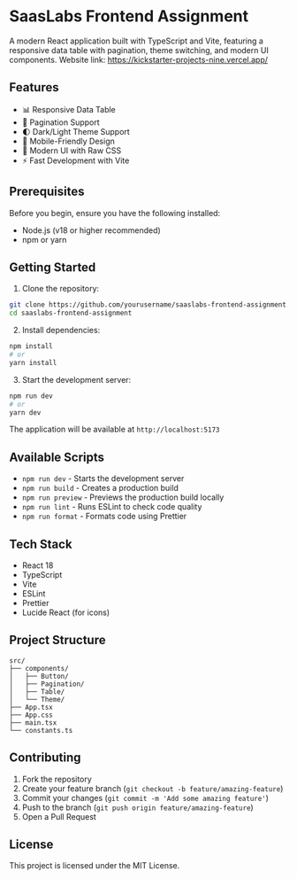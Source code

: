 # SaasLabs Frontend Assignment

A modern React application built with TypeScript and Vite, featuring a responsive data table with pagination, theme switching, and modern UI components.
Website link: https://kickstarter-projects-nine.vercel.app/

## Features

- 📊 Responsive Data Table
- 🔄 Pagination Support
- 🌓 Dark/Light Theme Support
- 📱 Mobile-Friendly Design
- 🎨 Modern UI with Raw CSS
- ⚡ Fast Development with Vite

## Prerequisites

Before you begin, ensure you have the following installed:

- Node.js (v18 or higher recommended)
- npm or yarn

## Getting Started

1. Clone the repository:

```bash
git clone https://github.com/yourusername/saaslabs-frontend-assignment.git
cd saaslabs-frontend-assignment
```

2. Install dependencies:

```bash
npm install
# or
yarn install
```

3. Start the development server:

```bash
npm run dev
# or
yarn dev
```

The application will be available at `http://localhost:5173`

## Available Scripts

- `npm run dev` - Starts the development server
- `npm run build` - Creates a production build
- `npm run preview` - Previews the production build locally
- `npm run lint` - Runs ESLint to check code quality
- `npm run format` - Formats code using Prettier

## Tech Stack

- React 18
- TypeScript
- Vite
- ESLint
- Prettier
- Lucide React (for icons)

## Project Structure

```
src/
├── components/
│   ├── Button/
│   ├── Pagination/
│   ├── Table/
│   └── Theme/
├── App.tsx
├── App.css
├── main.tsx
└── constants.ts
```

## Contributing

1. Fork the repository
2. Create your feature branch (`git checkout -b feature/amazing-feature`)
3. Commit your changes (`git commit -m 'Add some amazing feature'`)
4. Push to the branch (`git push origin feature/amazing-feature`)
5. Open a Pull Request

## License

This project is licensed under the MIT License.
